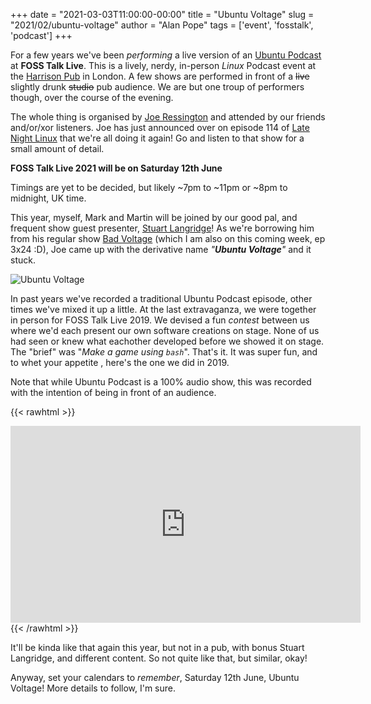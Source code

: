+++
date = "2021-03-03T11:00:00-00:00"
title = "Ubuntu Voltage"
slug = "2021/02/ubuntu-voltage"
author = "Alan Pope"
tags = ['event', 'fosstalk', 'podcast']
+++

For a few years we've been *performing* a live version of an [Ubuntu Podcast](https://ubuntupodcast.org/) at **FOSS Talk Live**. This is a lively, nerdy, in-person *Linux* Podcast event at the [Harrison Pub](https://harrisonbar.co.uk/) in London. A few shows are performed in front of a ~~live~~ slightly drunk ~~studio~~ pub audience. We are but one troup of performers though, over the course of the evening. 

The whole thing is organised by [Joe Ressington](https://joeress.com/) and attended by our friends and/or/xor listeners. Joe has just announced over on episode 114 of [Late Night Linux](https://latenightlinux.com/late-night-linux-episode-114/) that we're all doing it again! Go and listen to that show for a small amount of detail.

**FOSS Talk Live 2021 will be on Saturday 12th June** 

Timings are yet to be decided, but likely ~7pm to ~11pm or ~8pm to midnight, UK time. 

This year, myself, Mark and Martin will be joined by our good pal, and frequent show guest presenter, [Stuart Langridge](https://kryogenix.org/)! As we're borrowing him from his regular show [Bad Voltage](https://www.badvoltage.org/) (which I am also on this coming week, ep 3x24 :D), Joe came up with the derivative name *"**Ubuntu Voltage**"* and it stuck.

![Ubuntu Voltage](/blog/images/2021-03-03/uv.png)

In past years we've recorded a traditional Ubuntu Podcast episode, other times we've mixed it up a little. At the last extravaganza, we were together in person for FOSS Talk Live 2019. We devised a fun *contest* between us where we'd each present our own software creations on stage. None of us had seen or knew what eachother developed before we showed it on stage. The "brief" was "*Make a game using `bash`*". That's it. It was super fun, and to whet your appetite , here's the one we did in 2019.

Note that while Ubuntu Podcast is a 100% audio show, this was recorded with the intention of being in front of an audience.

{{< rawhtml >}}
<iframe width="560" height="315" src="https://www.youtube.com/embed/xpAfVLLTVpo" frameborder="0" allow="accelerometer; autoplay; clipboard-write; encrypted-media; gyroscope; picture-in-picture" allowfullscreen></iframe>
{{< /rawhtml >}}

It'll be kinda like that again this year, but not in a pub, with bonus Stuart Langridge, and different content. So not quite like that, but similar, okay!

Anyway, set your calendars to *remember*, Saturday 12th June, Ubuntu Voltage! More details to follow, I'm sure.